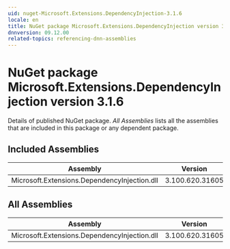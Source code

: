 ```yaml
---
uid: nuget-Microsoft.Extensions.DependencyInjection-3.1.6
locale: en
title: NuGet package Microsoft.Extensions.DependencyInjection version 3.1.6
dnnversion: 09.12.00
related-topics: referencing-dnn-assemblies
---
```


# NuGet package Microsoft.Extensions.DependencyInjection version 3.1.6
Details of published NuGet package.
*All Assemblies* lists all the assemblies that are included in this package or any dependent package.

## Included Assemblies

|Assembly|Version|
|---|---|
|Microsoft.Extensions.DependencyInjection.dll|3.100.620.31605|

## All Assemblies

|Assembly|Version|
|---|---|
|Microsoft.Extensions.DependencyInjection.dll|3.100.620.31605|

